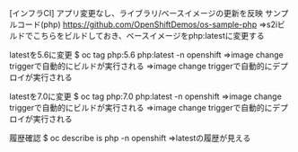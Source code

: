[インフラCI]
アプリ変更なし、ライブラリ/ベースイメージの更新を反映
サンプルコード(php)
https://github.com/OpenShiftDemos/os-sample-php
=>s2iビルドでこちらをビルドしておき、ベースイメージをphp:latestに変更する

latestを5.6に変更
$ oc tag php:5.6 php:latest -n openshift
=>image change triggerで自動的にビルドが実行される
=>image change triggerで自動的にデプロイが実行される

latestを7.0に変更
$ oc tag php:7.0 php:latest -n openshift
=>image change triggerで自動的にビルドが実行される
=>image change triggerで自動的にデプロイが実行される

履歴確認
$ oc describe is php -n openshift
=>latestの履歴が見える
